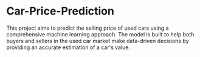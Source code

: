 # Car-Price-Prediction
This project aims to predict the selling price of used cars using a comprehensive machine learning approach. The model is built to help both buyers and sellers in the used car market make data-driven decisions by providing an accurate estimation of a car's value.

